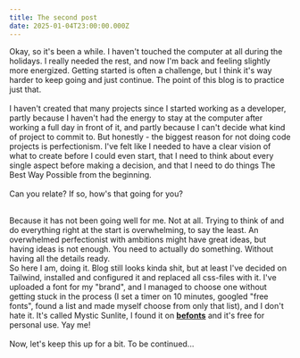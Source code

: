 ```yaml
---
title: The second post
date: 2025-01-04T23:00:00.000Z
---
```


Okay, so it's been a while. I haven't touched the computer at all during the holidays. I really needed the rest, and now I'm back and feeling slightly more energized.
Getting started is often a challenge, but I think it's way harder to keep going and just continue. The point of this blog is to practice just that. \
\
I haven't created that many projects since I started working as a developer, partly because I haven't had the energy to stay at the computer after working a full day in front of it, and partly because I can't decide what kind of project to commit to. But honestly - the biggest reason for not doing code projects is perfectionism. I've felt like I needed to have a clear vision of what to create before I could even start, that I need to think about every single aspect before making a decision, and that I need to do things The Best Way Possible from the beginning.\
\
Can you relate? If so, how's that going for you?

\
Because it has not been going well for me. Not at all. Trying to think of and do everything right at the start is overwhelming, to say the least. An overwhelmed perfectionist with ambitions might have great ideas, but having ideas is not enough. You need to actually do something. Without having all the details ready. \
So here I am, doing it. Blog still looks kinda shit, but at least I've decided on Tailwind, installed and configured it and replaced all css-files with it. I've uploaded a font for my "brand", and I managed to choose one without getting stuck in the process (I set a timer on 10 minutes, googled "free fonts", found a list and made myself choose from only that list), and I don't hate it. It's called Mystic Sunlite, I found it on **[befonts](https://befonts.com/mystic-sunlite-font.html)** and it's free for personal use. Yay me!\
\
Now, let's keep this up for a bit. To be continued...
